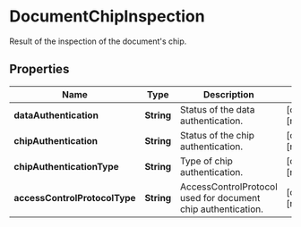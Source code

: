 

# DocumentChipInspection

Result of the inspection of the document's chip.

## Properties

| Name | Type | Description | Notes |
|------------ | ------------- | ------------- | -------------|
|**dataAuthentication** | **String** | Status of the data authentication. |  [optional] [readonly] |
|**chipAuthentication** | **String** | Status of the chip authentication. |  [optional] [readonly] |
|**chipAuthenticationType** | **String** | Type of chip authentication. |  [optional] [readonly] |
|**accessControlProtocolType** | **String** | AccessControlProtocol used for document chip authentication. |  [optional] [readonly] |



